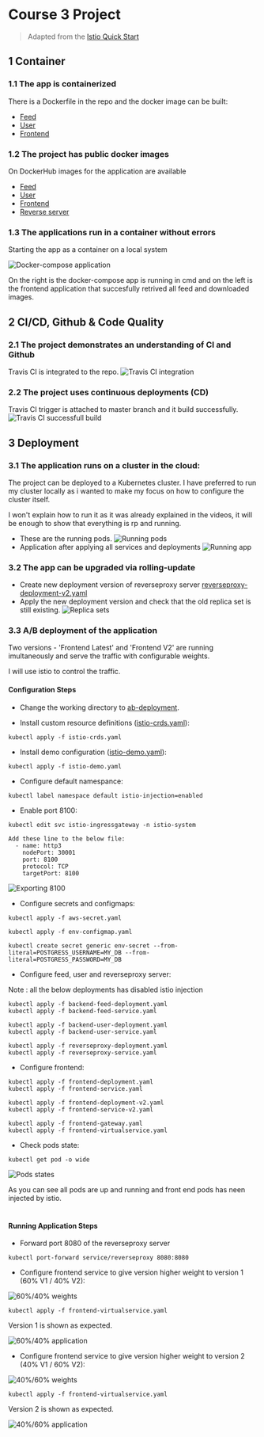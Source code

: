 # Course 3 Project

> Adapted from the [Istio Quick Start](https://istio.io/docs/setup/kubernetes/quick-start/)

## 1 Container

### 1.1 The app is containerized
There is a Dockerfile in the repo and the docker image can be built:
- [Feed](./udacity-c3-restapi-feed/Dockerfile)
- [User](./udacity-c3-restapi-user/Dockerfile)
- [Frontend](./udacity-c3-frontend/Dockerfile)

### 1.2 The project has public docker images

On DockerHub images for the application are available
- [Feed](https://hub.docker.com/repository/docker/selmy/udacity-restapi-feed)
- [User](https://hub.docker.com/repository/docker/selmy/udacity-restapi-user)
- [Frontend](https://hub.docker.com/repository/docker/selmy/udacity-frontend)
- [Reverse server](https://hub.docker.com/repository/docker/selmy/reverseproxy)

### 1.3 The applications run in a container without errors

Starting the app as a container on a local system

![Docker-compose application](./images/1.PNG)

On the right is the docker-compose app is running in cmd and on the left is the frontend application that succesfully retrived all feed and downloaded images.

## 2 CI/CD, Github & Code Quality

### 2.1 The project demonstrates an understanding of CI and Github
Travis CI is integrated to the repo.
![Travis CI integration](./images/2.PNG)

### 2.2 The project uses continuous deployments (CD)
Travis CI trigger is attached to master branch and it build successfully.
![Travis CI successfull build](./images/3.PNG)

## 3 Deployment

### 3.1 The application runs on a cluster in the cloud: 
The project can be deployed to a Kubernetes cluster.
I have preferred to run my cluster locally as i wanted to make my focus on how to configure the cluster itself.

I won't explain how to run it as it was already explained in the videos, it will be enough to show that everything is rp and running.

- These are the running pods.
![Running pods](./images/4.PNG)
- Application after applying all services and deployments
![Running app](./images/5.PNG)

### 3.2 The app can be upgraded via rolling-update
- Create new deployment version of reverseproxy server [reverseproxy-deployment-v2.yaml](./udacity-c3-deployment/k8s/reverseproxy-deployment-v2.yaml)
- Apply the new deployment version and check that the old replica set is still existing.
![Replica sets](./images/6.PNG)

### 3.3 A/B deployment of the application

Two versions - 'Frontend Latest' and 'Frontend V2' are running imultaneously and serve the traffic with configurable weights.

I will use istio to control the traffic.

#### Configuration Steps

- Change the working directory to [ab-deployment](./udacity-c3-deployment/k8s/istio/all-ab-deployment).

- Install custom resource definitions ([istio-crds.yaml](./udacity-c3-deployment/k8s/istio/all-ab-deployment/istio-crds.yaml)):

```
kubectl apply -f istio-crds.yaml
```

- Install demo configuration ([istio-demo.yaml](./udacity-c3-deployment/k8s/istio/all-ab-deployment/istio-demo.yaml)):

```
kubectl apply -f istio-demo.yaml
```
- Configure default namespance:
```
kubectl label namespace default istio-injection=enabled
```
- Enable port 8100:
```
kubectl edit svc istio-ingressgateway -n istio-system
```
```
Add these line to the below file:
  - name: http3
    nodePort: 30001
    port: 8100
    protocol: TCP
    targetPort: 8100
```
![Exporting 8100](./images/8.PNG)

- Configure secrets and configmaps:
```
kubectl apply -f aws-secret.yaml

kubectl apply -f env-configmap.yaml

kubectl create secret generic env-secret --from-literal=POSTGRESS_USERNAME=MY_DB --from-literal=POSTGRESS_PASSWORD=MY_DB
```

- Configure feed, user and reverseproxy server:

Note : all the below deployments has disabled istio injection
```
kubectl apply -f backend-feed-deployment.yaml
kubectl apply -f backend-feed-service.yaml

kubectl apply -f backend-user-deployment.yaml
kubectl apply -f backend-user-service.yaml

kubectl apply -f reverseproxy-deployment.yaml
kubectl apply -f reverseproxy-service.yaml
```
- Configure frontend:
```
kubectl apply -f frontend-deployment.yaml
kubectl apply -f frontend-service.yaml

kubectl apply -f frontend-deployment-v2.yaml
kubectl apply -f frontend-service-v2.yaml

kubectl apply -f frontend-gateway.yaml
kubectl apply -f frontend-virtualservice.yaml
```

- Check pods state:
```
kubectl get pod -o wide
```
![Pods states](./images/7.PNG)

As you can see all pods are up and running and front end pods has neen injected by istio.
# 

#### Running Application Steps

- Forward port 8080 of the reverseproxy server
```
kubectl port-forward service/reverseproxy 8080:8080
```

- Configure frontend service to give version higher weight to version 1 (60% V1 / 40% V2):

![60%/40% weights](./images/11.PNG)
```
kubectl apply -f frontend-virtualservice.yaml
```
Version 1 is shown as expected.

![60%/40% application](./images/9.PNG)

- Configure frontend service to give version higher weight to version 2 (40% V1 / 60% V2):

![40%/60% weights](./images/12.PNG)
```
kubectl apply -f frontend-virtualservice.yaml
```
Version 2 is shown as expected.

![40%/60% application](./images/10.PNG)